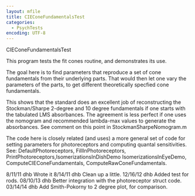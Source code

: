```yaml
---
layout: mfile
title: CIEConeFundamentalsTest
categories:
  - PsychTests
encoding: UTF-8
---
```


CIEConeFundamentalsTest

This program tests the fit cones routine, and demonstrates its use.

The goal here is to find parameters that reproduce a set of cone
fundamentals from their underlying parts.  That would then let
one vary the parameters of the parts, to get different theoretically
specfied cone fundamentals.

This shows that the standard does an excellent job of reconstructing
the Stockman/Sharpe 2-degree and 10 degree fundamentals if one starts
with the tabulated LMS absorbances.  The agreement is less perfect
if one uses the nomogram and recommended lambda-max values to
generate the absorbances.  See comment on this point in StockmanSharpeNomogram.m

The code here is closely related (and uses) a more general set of code
for setting parameters for photoreceptors and computing quantal
sensitivities. See:
   DefaultPhotoreceptors, FillInPhotoreceptors, PrintPhotoreceptors,IsomerizationsInDishDemo
   IsomerizationsInEyeDemo, ComputeCIEConeFundamentals, ComputeRawConeFundamentals.

8/11/11  dhb  Wrote it
8/14/11  dhb  Clean up a little.
12/16/12 dhb  Added test for rods.
08/10/13 dhb  Better integration with the photoreceptor struct code.
03/14/14 dhb  Add Smith-Pokorny to 2 degree plot, for comparison.